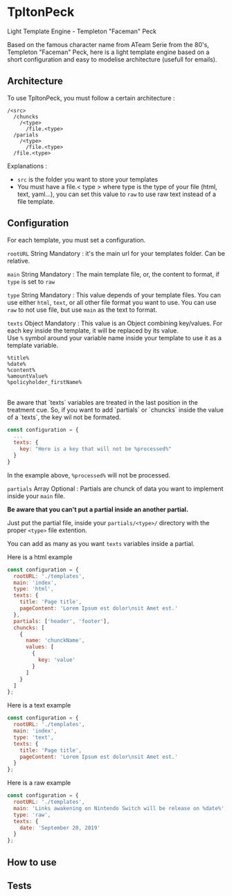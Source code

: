 # TpltonPeck

Light Template Engine - Templeton "Faceman" Peck

Based on the famous character name from ATeam Serie from the 80's, Templeton "Faceman" Peck,
here is a light template engine based on a short configuration and easy to modelise architecture (usefull for emails).

## Architecture

To use TpltonPeck, you must follow a certain architecture :

```shell
/<src>
  /chuncks
    /<type>
      /file.<type>
  /parials
    /<type>
      /file.<type>
  /file.<type>
```

Explanations :

- `src` is the folder you want to store your templates
- You must have a file.< type > where type is the type of your file (html, text, yaml...), you can set this value to `raw` to use raw text instead of a file template.

## Configuration

For each template, you must set a configuration.

`rootURL` String Mandatory : it's the main url for your templates folder. Can be relative.

`main` String Mandatory : The main template file, or, the content to format, if `type` is set to `raw`

`type` String Mandatory : This value depends of your template files. You can use either `html`, `text`, or all other file format you want to use. You can use `raw` to not use file, but use `main` as the text to format.

`texts` Object Mandatory : This value is an Object combining key/values. For each key inside the template, it will be replaced by its value. <br />
Use `%` symbol around your variable name inside your template to use it as a template variable.

```
%title%
%date%
%content%
%amountValue%
%policyholder_firstName%
```

<br />
Be aware that `texts` variables are treated in the last position in the treatment cue. So, if you want to add `partials` or `chuncks` inside the value of a `texts`, the key wil not be formated.

```javascript
const configuration = {
  ...
  texts: {
    key: "Here is a key that will not be %processed%"
  }
}
```

In the example above, `%processed%` will not be processed.

`partials` Array Optional : Partials are chunck of data you want to implement inside your `main` file.

**Be aware that you can't put a partial inside an another partial.**

Just put the partial file, inside your `partials/<type>/` directory with the proper `<type>` file extention.<br/>

You can add as many as you want `texts` variables inside a partial.

Here is a html example

```javascript
const configuration = {
  rootURL: './templates',
  main: 'index',
  type: 'html',
  texts: {
    title: 'Page title',
    pageContent: 'Lorem Ipsum est dolor\nsit Amet est.'
  },
  partials: ['header', 'footer'],
  chuncks: [
    {
      name: 'chunckName',
      values: [
        {
          key: 'value'
        }
      ]
    }
  ]
};
```

Here is a text example

```javascript
const configuration = {
  rootURL: './templates',
  main: 'index',
  type: 'text',
  texts: {
    title: 'Page title',
    pageContent: 'Lorem Ipsum est dolor\nsit Amet est.'
  }
};
```

Here is a raw example

```javascript
const configuration = {
  rootURL: './templates',
  main: 'Links awakening on Nintendo Switch will be release on %date%',
  type: 'raw',
  texts: {
    date: 'September 20, 2019'
  }
};
```

## How to use

## Tests

```

```
